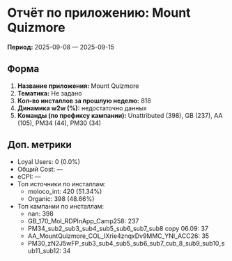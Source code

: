 # Отчёт по приложению: Mount Quizmore

**Период:** 2025-09-08 — 2025-09-15

## Форма
1. **Название приложения:** Mount Quizmore
2. **Тематика:** Не задано
3. **Кол-во инсталлов за прошлую неделю:** 818
4. **Динамика w2w (%):** недостаточно данных
5. **Команды (по префиксу кампании):** Unattributed (398), GB (237), AA (105), PM34 (44), PM30 (34)

## Доп. метрики
- Loyal Users: 0 (0.0%)
- Общий Cost: —
- eCPI: —
- Топ источники по инсталлам:
  - moloco_int: 420 (51.34%)
  - Organic: 398 (48.66%)
- Топ кампании по инсталлам:
  - nan: 398
  - GB_170_Mol_RDPInApp_Camp258: 237
  - PM34_sub2_sub3_sub4_sub5_sub6_sub7_sub8 copy 06.09: 37
  - AA_MountQuizmore_COL_IXrie4znqxDv9MMC_YNI_ACC26: 35
  - PM30_zN2J5wFP_sub3_sub4_sub5_sub6_sub7_cub_8_sub9_sub10_sub11_sub12: 34
